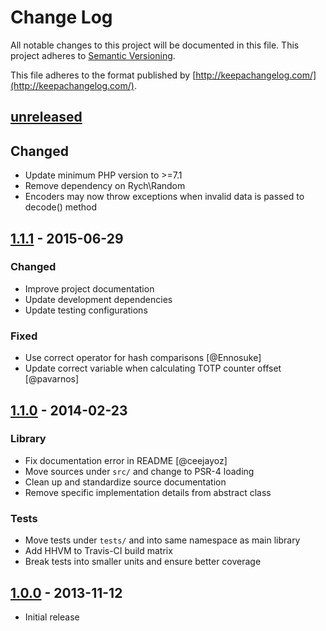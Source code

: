 # Change Log
All notable changes to this project will be documented in this file.
This project adheres to [Semantic Versioning](http://semver.org/).

This file adheres to the format published by [http://keepachangelog.com/](http://keepachangelog.com/).

## [unreleased]

## Changed
 - Update minimum PHP version to >=7.1
 - Remove dependency on Rych\Random
 - Encoders may now throw exceptions when invalid data is passed to decode() method

## [1.1.1] - 2015-06-29

### Changed
 - Improve project documentation
 - Update development dependencies
 - Update testing configurations

### Fixed
 - Use correct operator for hash comparisons [@Ennosuke]
 - Update correct variable when calculating TOTP counter offset [@pavarnos]


## [1.1.0] - 2014-02-23

### Library
 - Fix documentation error in README [@ceejayoz]
 - Move sources under `src/` and change to PSR-4 loading
 - Clean up and standardize source documentation
 - Remove specific implementation details from abstract class

### Tests
 - Move tests under `tests/` and into same namespace as main library
 - Add HHVM to Travis-CI build matrix
 - Break tests into smaller units and ensure better coverage


## [1.0.0] - 2013-11-12

- Initial release

[unreleased]: https://github.com/rchouinard/rych-otp/compare/v1.1.1...HEAD
[1.1.1]: https://github.com/rchouinard/rych-otp/compare/v1.1.0...v1.1.1
[1.1.0]: https://github.com/rchouinard/rych-otp/compare/v1.0.0...v1.1.0
[1.0.0]: https://github.com/rchouinard/rych-otp/compare/0b0751...v1.0.0
